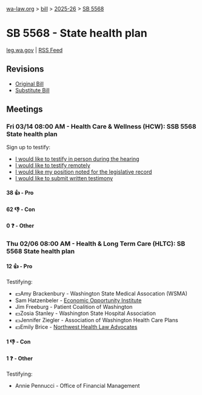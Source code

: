 [wa-law.org](/) > [bill](/bill/) > [2025-26](/bill/2025-26/) > [SB 5568](/bill/2025-26/sb/5568/)

# SB 5568 - State health plan
[leg.wa.gov](https://app.leg.wa.gov/billsummary?BillNumber=5568&Year=2025&Initiative=false) | [RSS Feed](./rss.xml)

## Revisions
* [Original Bill](1/)
* [Substitute Bill](S/)

## Meetings
### Fri 03/14 08:00 AM - Health Care & Wellness (HCW): SSB 5568 State health plan
Sign up to testify:
* [I would like to testify in person during the hearing](https://app.leg.wa.gov/csi/Testifier/Add?chamber=House&mId=32972&aId=165381&caId=26281&tId=1)
* [I would like to testify remotely](https://app.leg.wa.gov/csi/Testifier/Add?chamber=House&mId=32972&aId=165381&caId=26281&tId=2)
* [I would like my position noted for the legislative record](https://app.leg.wa.gov/csi/Testifier/Add?chamber=House&mId=32972&aId=165381&caId=26281&tId=3)
* [I would like to submit written testimony](https://app.leg.wa.gov/csi/Testifier/Add?chamber=House&mId=32972&aId=165381&caId=26281&tId=4)

#### 38 👍 - Pro

#### 62 👎 - Con

#### 0 ❓ - Other

### Thu 02/06 08:00 AM - Health & Long Term Care (HLTC): SB 5568 State health plan
#### 12 👍 - Pro
Testifying:
* 💵Amy Brackenbury - Washington State Medical Assocation (WSMA)
* Sam Hatzenbeler - [Economic Opportunity Institute](/org/economic_opportunity_institute/)
* Jim Freeburg - Patient Coalition of Washington
* 💵Zosia Stanley - Washington State Hospital Association
* 💵Jennifer Ziegler - Association of Washington Health Care Plans
* 💵Emily Brice - [Northwest Health Law Advocates](/org/northwest_health_law_advocates/)

#### 1 👎 - Con

#### 1 ❓ - Other
Testifying:
* Annie Pennucci - Office of Financial Management
